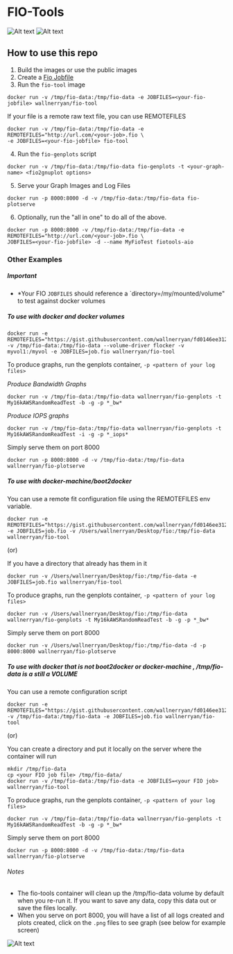 # FIO-Tools

![Alt text](http://i.imgur.com/3oFD3XP.png "Plot Example")
![Alt text](http://i.imgur.com/5vUItaO.png "Plot Example")

## How to use this repo

1. Build the images or use the public images
2. Create a [Fio Jobfile](http://www.bluestop.org/fio/HOWTO.txt)
3. Run the `fio-tool` image
  ```
  docker run -v /tmp/fio-data:/tmp/fio-data -e JOBFILES=<your-fio-jobfile> wallnerryan/fio-tool
  ```
If your file is a remote raw text file, you can use REMOTEFILES 
  ```
  docker run -v /tmp/fio-data:/tmp/fio-data -e REMOTEFILES="http://url.com/<your-job>.fio \
  -e JOBFILES=<your-fio-jobfile> fio-tool
  ```
4. Run the `fio-genplots` script
  ```
  docker run -v /tmp/fio-data:/tmp/fio-data fio-genplots -t <your-graph-name> <fio2gnuplot options>
  ```
5. Serve your Graph Images and Log Files
  ```
  docker run -p 8000:8000 -d -v /tmp/fio-data:/tmp/fio-data fio-plotserve
  ```
6. Optionally, run the "all in one" to do all of the above.
  ```
  docker run -p 8000:8000 -v /tmp/fio-data:/tmp/fio-data -e REMOTEFILES="http://url.com/<your-job>.fio \
  JOBFILES=<your-fio-jobfile> -d --name MyFioTest fiotools-aio
  ```

### Other Examples

##### *Important*
- *Your FIO `JOBFILES` should reference a `directory=/my/mounted/volume" to test against docker volumes

##### To use with docker and docker volumes 
```
docker run -e REMOTEFILES="https://gist.githubusercontent.com/wallnerryan/fd0146ee3122278d7b5f/raw/cdd8de476abbecb5fb5c56239ab9b6eb3cec3ed5/job.fio" -v /tmp/fio-data:/tmp/fio-data --volume-driver flocker -v myvol1:/myvol -e JOBFILES=job.fio wallnerryan/fio-tool
```

To produce graphs, run the genplots container, `-p <pattern of your log files>`

*Produce Bandwidth Graphs*
```
docker run -v /tmp/fio-data:/tmp/fio-data wallnerryan/fio-genplots -t My16kAWSRandomReadTest -b -g -p *_bw*
```

*Produce IOPS graphs*
```
docker run -v /tmp/fio-data:/tmp/fio-data wallnerryan/fio-genplots -t My16kAWSRandomReadTest -i -g -p *_iops*
```

Simply serve them on port 8000
```
docker run -p 8000:8000 -d -v /tmp/fio-data:/tmp/fio-data wallnerryan/fio-plotserve
```

##### To use with docker-machine/boot2docker

You can use a remote fit configuration file using the REMOTEFILES env variable.
```
docker run -e REMOTEFILES="https://gist.githubusercontent.com/wallnerryan/fd0146ee3122278d7b5f/raw/d089b6321746fe2928ce3f89fe64b437d1f669df/job.fio" -e JOBFILES=job.fio -v /Users/wallnerryan/Desktop/fio:/tmp/fio-data wallnerryan/fio-tool
```

(or)

If you have a directory that already has them in it
```
docker run -v /Users/wallnerryan/Desktop/fio:/tmp/fio-data -e JOBFILES=job.fio wallnerryan/fio-tool
```

To produce graphs, run the genplots container, `-p <pattern of your log files>`
```
docker run -v /Users/wallnerryan/Desktop/fio:/tmp/fio-data wallnerryan/fio-genplots -t My16kAWSRandomReadTest -b -g -p *_bw*
```

Simply serve them on port 8000
```
docker run -v /Users/wallnerryan/Desktop/fio:/tmp/fio-data -d -p 8000:8000 wallnerryan/fio-plotserve
```

#####  To use with docker that is *not* boot2docker or docker-machine , /tmp/fio-data is a still a VOLUME

You can use a remote configuration script
```
docker run -e REMOTEFILES="https://gist.githubusercontent.com/wallnerryan/fd0146ee3122278d7b5f/raw/2eb7d0ae9b77fa5a93662fe8088df2d83fff9ab2/job.fio" -v /tmp/fio-data:/tmp/fio-data -e JOBFILES=job.fio wallnerryan/fio-tool
```
(or)

You can create a directory and put it locally on the server where the container will run
```
mkdir /tmp/fio-data
cp <your FIO job file> /tmp/fio-data/
docker run -v /tmp/fio-data:/tmp/fio-data -e JOBFILES=<your FIO job> wallnerryan/fio-tool
```

To produce graphs, run the genplots container, `-p <pattern of your log files>`
```
docker run -v /tmp/fio-data:/tmp/fio-data wallnerryan/fio-genplots -t My16kAWSRandomReadTest -b -g -p *_bw*
```

Simply serve them on port 8000
```
docker run -p 8000:8000 -d -v /tmp/fio-data:/tmp/fio-data wallnerryan/fio-plotserve
```

###### Notes

- The fio-tools container will clean up the /tmp/fio-data volume by default when you re-run it. If you want to save any data, copy this data out or save the files locally.
- When you serve on port 8000, you will have a list of all logs created and plots created, click on the `.png` files to see graph (see below for example screen)


![Alt text](http://i.imgur.com/nksQkZi.png "Served Files")
